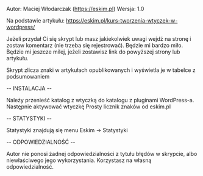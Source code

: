 Autor: Maciej Włodarczak (https://eskim.pl)
Wersja: 1.0

Na podstawie artykułu: https://eskim.pl/kurs-tworzenia-wtyczek-w-wordpress/

Jeżeli przydał Ci się skrypt lub masz jakiekolwiek uwagi wejdź na stronę i zostaw komentarz (nie trzeba się rejestrować). Będzie mi bardzo miło.
Będzie mi jeszcze milej, jeżeli zostawisz link do powyższej strony lub artykułu.

Skrypt zlicza znaki w artykułach opublikowanych i wyświetla je w tabelce z podsumowaniem

-- INSTALACJA --

Należy przenieść katalog z wtyczką do katalogu z pluginami WordPress-a.
Następnie aktywować wtyczkę Prosty licznik znaków od eskim.pl

-- STATYSTYKI --

Statystyki znajdują się menu Eskim -> Statystyki

-- ODPOWIEDZIALNOŚĆ --

Autor nie ponosi żadnej odpowiedzialności z tytułu błędów w skrypcie, albo niewłaściwego jego wykorzystania.
Korzystasz na własną odpowiedzialność.
